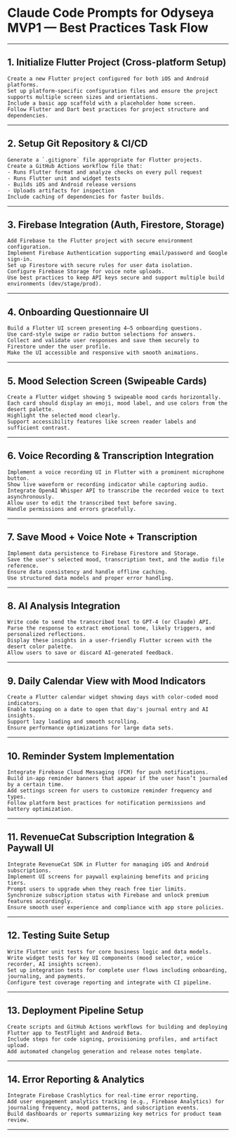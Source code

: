 
# Claude Code Prompts for Odyseya MVP1 — Best Practices Task Flow

---

## 1. Initialize Flutter Project (Cross-platform Setup)

```
Create a new Flutter project configured for both iOS and Android platforms.  
Set up platform-specific configuration files and ensure the project supports multiple screen sizes and orientations.  
Include a basic app scaffold with a placeholder home screen.  
Follow Flutter and Dart best practices for project structure and dependencies.
```

---

## 2. Setup Git Repository & CI/CD

```
Generate a `.gitignore` file appropriate for Flutter projects.  
Create a GitHub Actions workflow file that:  
- Runs Flutter format and analyze checks on every pull request  
- Runs Flutter unit and widget tests  
- Builds iOS and Android release versions  
- Uploads artifacts for inspection  
Include caching of dependencies for faster builds.
```

---

## 3. Firebase Integration (Auth, Firestore, Storage)

```
Add Firebase to the Flutter project with secure environment configuration.  
Implement Firebase Authentication supporting email/password and Google sign-in.  
Set up Firestore with secure rules for user data isolation.  
Configure Firebase Storage for voice note uploads.  
Use best practices to keep API keys secure and support multiple build environments (dev/stage/prod).
```

---

## 4. Onboarding Questionnaire UI

```
Build a Flutter UI screen presenting 4–5 onboarding questions.  
Use card-style swipe or radio button selections for answers.  
Collect and validate user responses and save them securely to Firestore under the user profile.  
Make the UI accessible and responsive with smooth animations.
```

---

## 5. Mood Selection Screen (Swipeable Cards)

```
Create a Flutter widget showing 5 swipeable mood cards horizontally.  
Each card should display an emoji, mood label, and use colors from the desert palette.  
Highlight the selected mood clearly.  
Support accessibility features like screen reader labels and sufficient contrast.
```

---

## 6. Voice Recording & Transcription Integration

```
Implement a voice recording UI in Flutter with a prominent microphone button.  
Show live waveform or recording indicator while capturing audio.  
Integrate OpenAI Whisper API to transcribe the recorded voice to text asynchronously.  
Allow user to edit the transcribed text before saving.  
Handle permissions and errors gracefully.
```

---

## 7. Save Mood + Voice Note + Transcription

```
Implement data persistence to Firebase Firestore and Storage.  
Save the user's selected mood, transcription text, and the audio file reference.  
Ensure data consistency and handle offline caching.  
Use structured data models and proper error handling.
```

---

## 8. AI Analysis Integration

```
Write code to send the transcribed text to GPT-4 (or Claude) API.  
Parse the response to extract emotional tone, likely triggers, and personalized reflections.  
Display these insights in a user-friendly Flutter screen with the desert color palette.  
Allow users to save or discard AI-generated feedback.
```

---

## 9. Daily Calendar View with Mood Indicators

```
Create a Flutter calendar widget showing days with color-coded mood indicators.  
Enable tapping on a date to open that day's journal entry and AI insights.  
Support lazy loading and smooth scrolling.  
Ensure performance optimizations for large data sets.
```

---

## 10. Reminder System Implementation

```
Integrate Firebase Cloud Messaging (FCM) for push notifications.  
Build in-app reminder banners that appear if the user hasn’t journaled by a certain time.  
Add settings screen for users to customize reminder frequency and types.  
Follow platform best practices for notification permissions and battery optimization.
```

---

## 11. RevenueCat Subscription Integration & Paywall UI

```
Integrate RevenueCat SDK in Flutter for managing iOS and Android subscriptions.  
Implement UI screens for paywall explaining benefits and pricing tiers.  
Prompt users to upgrade when they reach free tier limits.  
Synchronize subscription status with Firebase and unlock premium features accordingly.  
Ensure smooth user experience and compliance with app store policies.
```

---

## 12. Testing Suite Setup

```
Write Flutter unit tests for core business logic and data models.  
Write widget tests for key UI components (mood selector, voice recorder, AI insights screen).  
Set up integration tests for complete user flows including onboarding, journaling, and payments.  
Configure test coverage reporting and integrate with CI pipeline.
```

---

## 13. Deployment Pipeline Setup

```
Create scripts and GitHub Actions workflows for building and deploying Flutter app to TestFlight and Android Beta.  
Include steps for code signing, provisioning profiles, and artifact upload.  
Add automated changelog generation and release notes template.
```

---

## 14. Error Reporting & Analytics

```
Integrate Firebase Crashlytics for real-time error reporting.  
Add user engagement analytics tracking (e.g., Firebase Analytics) for journaling frequency, mood patterns, and subscription events.  
Build dashboards or reports summarizing key metrics for product team review.
```

---
